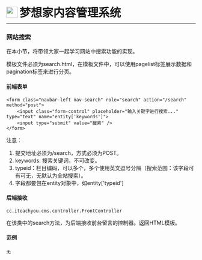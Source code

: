<div style="display: flex;">
	<img src="https://oss.iteachyou.cc/logo.png" height="30" />
	<div style="margin-left: 5px; font-size: 30px; line-height: 30px; font-weight: bold;">梦想家内容管理系统</div>
</div>

----------
### 网站搜索
在本小节，将带领大家一起学习网站中搜索功能的实现。

模板文件必须为search.html，在模板文件中，可以使用pagelist标签展示数据和pagination标签来进行分页。

#### 前端表单
```html?linenums
<form class="navbar-left nav-search" role="search" action="/search" method="post">
    <input class="form-control" placeholder="输入关键字进行搜索..." type="text" name="entity['keywords']">
    <input type="submit" value="搜索" />
</form>
```
注意：
1. 提交地址必须为/search，方式必须为POST。
2. keywords: 搜索关键词，不可改变。
3. typeid：栏目编码，可以多个，多个使用英文逗号分隔（搜索范围：该字段可有可无，无默认为全站搜索）。
4. 字段都要包在entity对象中，如entity['typeid']

#### 后端接收
```java?linenums
cc.iteachyou.cms.controller.FrontController
```
在该类中的search方法，为后端接收前台留言的控制器。返回HTML模板。

#### 范例
```java?linenums
无
```
